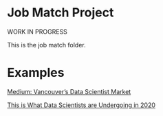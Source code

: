 # Job Match Project
WORK IN PROGRESS

This is the job match folder.

# Examples
[Medium: Vancouver’s Data Scientist Market](https://towardsdatascience.com/vancouvers-data-scientist-market-24c43307d784)

[This is What Data Scientists are Undergoing in 2020](https://towardsdatascience.com/this-is-what-data-scientists-are-undergoing-in-2020-cb137ddfc6dc)